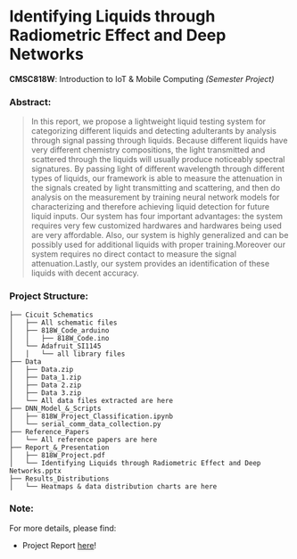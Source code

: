 #  Identifying Liquids through Radiometric Effect and Deep Networks

**CMSC818W**: Introduction to IoT & Mobile Computing _(Semester Project)_

### Abstract: 
> In this report, we propose a lightweight liquid testing system
for categorizing different liquids and detecting adulterants
by analysis through signal passing through liquids. Because
different liquids have very different chemistry compositions,
the light transmitted and scattered through the liquids will
usually produce noticeably spectral signatures. By passing
light of different wavelength through different types of liquids,
our framework is able to measure the attenuation in the
signals created by light transmitting and scattering, and then
do analysis on the measurement by training neural network
models for characterizing and therefore achieving liquid detection
for future liquid inputs. Our system has four important
advantages: the system requires very few customized
hardwares and hardwares being used are very affordable.
Also, our system is highly generalized and can be possibly
used for additional liquids with proper training.Moreover
our system requires no direct contact to measure the signal
attenuation.Lastly, our system provides an identification of
> these liquids with decent accuracy.


### Project Structure: 
````
├── Cicuit Schematics
│   ├── All schematic files
│   ├── 818W_Code_arduino
│   │   ├── 818W_Code.ino
│   └── Adafruit_SI1145
│   │   └── all library files
├── Data
│   ├── Data.zip
│   ├── Data_1.zip
│   ├── Data 2.zip
│   ├── Data 3.zip
│   └── All data files extracted are here
├── DNN_Model_&_Scripts
│   ├── 818W_Project_Classification.ipynb
│   └── serial_comm_data_collection.py
├── Reference_Papers
│   └── All reference papers are here
├── Report_&_Presentation
│   ├── 818W_Project.pdf
│   └── Identifying Liquids through Radiometric Effect and Deep Networks.pptx
├── Results_Distributions
│   └── Heatmaps & data distribution charts are here
````

### Note: 
For more details, please find:

- Project Report [here](./Report_&_Presentation/818W_Project.pdf)!

